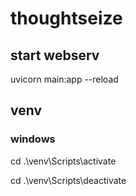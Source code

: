 # thoughtseize

## start webserv
uvicorn main:app --reload

## venv
### windows
cd .\venv\Scripts\activate

cd .\venv\Scripts\deactivate


